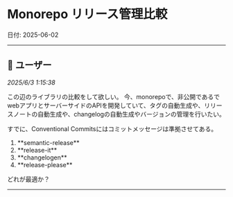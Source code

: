 # Monorepo リリース管理比較

日付: 2025-06-02

---

## 👤 ユーザー
*2025/6/3 1:15:38*

この辺のライブラリの比較をして欲しい。
今、monorepoで、非公開であるでwebアプリとサーバーサイドのAPIを開発していて、タグの自動生成や、リリースノートの自動生成や、changelogの自動生成やバージョンの管理を行いたい。

すでに、Conventional Commitsにはコミットメッセージは準拠させてある。

1. \*\*semantic-release\*\*
2. \*\*release-it\*\*
3. \*\*changelogen\*\*
4. \*\*release-please\*\*

どれが最適か？

---
